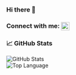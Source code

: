 ### Hi there 👋

### Connect with me: [<img align="center" alt="codeSTACKr | LinkedIn" width="22px" src="https://cdn.jsdelivr.net/npm/simple-icons@v3/icons/linkedin.svg" />][linkedin]


### :chart_with_upwards_trend: GitHub Stats

<img align="left" alt="GitHub Stats" src="https://github-readme-stats.vercel.app/api?username=Devam-Savjani&count_private=true&show_icons=true&hide_border=true&theme=chartreuse-dark&hide=issues,contribs" />

<br/>

<img align="left" alt="Top Language" src="https://github-readme-stats.vercel.app/api/top-langs/?username=Devam-Savjani&show_icons=true&hide_border=true&theme=chartreuse-dark&layout=compact" />


<!-- Links -->

[linkedin]: https://www.linkedin.com/in/devam-savjani/
